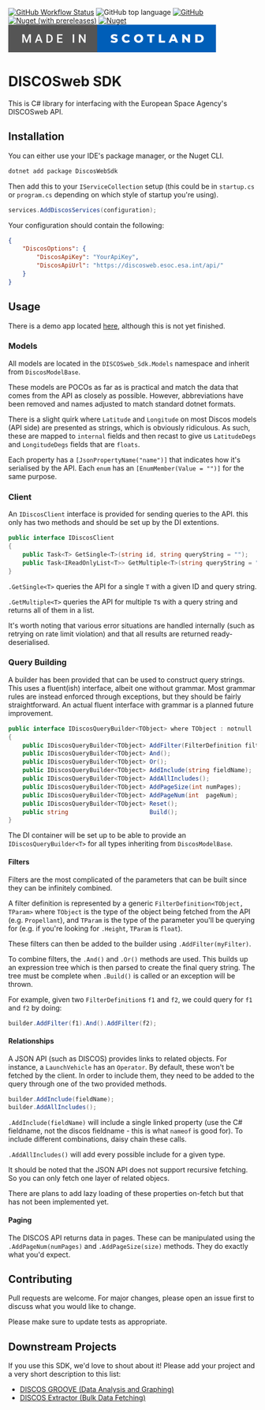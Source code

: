 [![GitHub Workflow Status](https://img.shields.io/github/workflow/status/hughesjs/DiscosWebSdk/.NET?style=for-the-badge)](https://github.com/hughesjs/DiscosWebSdk/actions)
![GitHub top language](https://img.shields.io/github/languages/top/hughesjs/DiscosWebSdk?style=for-the-badge)
[![GitHub](https://img.shields.io/github/license/hughesjs/DiscosWebSdk?style=for-the-badge)](LICENSE)
[![Nuget (with prereleases)](https://img.shields.io/nuget/vpre/DiscosWebSdk?style=for-the-badge)](https://nuget.org/packages/DiscosWebSdk/)
[![Nuget](https://img.shields.io/nuget/dt/DiscosWebSdk?style=for-the-badge)](https://nuget.org/packages/DiscosWebSdk/)
![FTB](https://raw.githubusercontent.com/hughesjs/custom-badges/master/made-in/made-in-scotland.svg)

# DISCOSweb SDK

This is C# library for interfacing with the European Space Agency's DISCOSweb API.

## Installation

You can either use your IDE's package manager, or the Nuget CLI.

```bash
dotnet add package DiscosWebSdk
```

Then add this to your `IServiceCollection` setup (this could be in `startup.cs` or `program.cs` depending on which style of startup you're using).

```cs
services.AddDiscosServices(configuration);
```

Your configuration should contain the following:

```json
{
    "DiscosOptions": {
        "DiscosApiKey": "YourApiKey",
        "DiscosApiUrl": "https://discosweb.esoc.esa.int/api/"
    }
}
```

## Usage

There is a demo app located [here](https://github.com/hughesjs/DiscosWebSdk.Demo), although this is not yet finished.

### Models

All models are located in the `DISCOSweb_Sdk.Models` namespace and inherit from `DiscosModelBase`.

These models are POCOs as far as is practical and match the data that comes from the API as closely as possible. However, abbreviations have been removed and names adjusted to match standard dotnet formats.

There is a slight quirk where `Latitude` and `Longitude` on most Discos models (API side) are presented as strings, which is obviously ridiculous. As such, these are mapped to `internal` fields and then recast to give us `LatitudeDegs` and `LongitudeDegs` fields that are `floats`.

Each property has a `[JsonPropertyName("name")]` that indicates how it's serialised by the API. Each `enum` has an `[EnumMember(Value = "")]` for the same purpose.

### Client

An `IDiscosClient` interface is provided for sending queries to the API. this only has two methods and should be set up by the DI extentions.

```cs
public interface IDiscosClient
{
    public Task<T> GetSingle<T>(string id, string queryString = "");
    public Task<IReadOnlyList<T>> GetMultiple<T>(string queryString = "");
}
```

`.GetSingle<T>` queries the API for a single `T` with a given ID and query string.

`.GetMultiple<T>` queries the API for multiple `T`s with a query string and returns all of them in a list.

It's worth noting that various error situations are handled internally (such as retrying on rate limit violation) and that all results are returned ready-deserialised.

### Query Building

A builder has been provided that can be used to construct query strings. This uses a fluent(ish) interface, albeit one without grammar. Most grammar rules are instead enforced through exceptions, but they should be fairly straightforward. An actual fluent interface with grammar is a planned future improvement.

```cs
public interface IDiscosQueryBuilder<TObject> where TObject : notnull
{
	public IDiscosQueryBuilder<TObject> AddFilter(FilterDefinition filterDefinition);
	public IDiscosQueryBuilder<TObject> And();
	public IDiscosQueryBuilder<TObject> Or();
	public IDiscosQueryBuilder<TObject> AddInclude(string fieldName);
	public IDiscosQueryBuilder<TObject> AddAllIncludes();
	public IDiscosQueryBuilder<TObject> AddPageSize(int numPages);
	public IDiscosQueryBuilder<TObject> AddPageNum(int  pageNum);
	public IDiscosQueryBuilder<TObject> Reset();
	public string                       Build();
}
```

The DI container will be set up to be able to provide an `IDiscosQueryBuilder<T>` for all types inheriting from `DiscosModelBase`.

#### Filters

Filters are the most complicated of the parameters that can be built since they can be infinitely combined.

A filter definition is represented by a generic `FilterDefinition<TObject, TParam>` where `TObject` is the type of the object being fetched from the API (e.g. `Propellant`), and `TParam` is the type of the parameter you'll be querying for (e.g. if you're looking for `.Height`, `TParam` is `float`).

These filters can then be added to the builder using `.AddFilter(myFilter)`.

To combine filters, the `.And()` and `.Or()` methods are used. This builds up an expression tree which is then parsed to create the final query string. The tree must be complete when `.Build()` is called or an exception will be thrown.

For example, given two `FilterDefinition`s `f1` and `f2`, we could query for `f1` and `f2` by doing:

```cs
builder.AddFilter(f1).And().AddFilter(f2);
```

#### Relationships

A JSON API (such as DISCOS) provides links to related objects. For instance, a `LaunchVehicle` has an `Operator`. By default, these won't be fetched by the client. In order to include them, they need to be added to the query through one of the two provided methods.

```cs
builder.AddInclude(fieldName);
builder.AddAllIncludes();
```

`.AddInclude(fieldName)` will include a single linked property (use the C# fieldname, not the discos fieldname - this is what `nameof` is good for). To include different combinations, daisy chain these calls. 

`.AddAllIncludes()` will add every possible include for a given type.

It should be noted that the JSON API does not support recursive fetching. So you can only fetch one layer of related objecs.

There are plans to add lazy loading of these properties on-fetch but that has not been implemented yet.

#### Paging

The DISCOS API returns data in pages. These can be manipulated using the `.AddPageNum(numPages)` and `.AddPageSize(size)` methods. They do exactly what you'd expect.

## Contributing

Pull requests are welcome. For major changes, please open an issue first to discuss what you would like to change.

Please make sure to update tests as appropriate.

## Downstream Projects

If you use this SDK, we'd love to shout about it! Please add your project and a very short description to this list:

- [DISCOS GROOVE (Data Analysis and Graphing)](https://github.com/hughesjs/DiscosGroove)
- [DISCOS Extractor (Bulk Data Fetching)](https://github.com/hughesjs/DiscosExtractor)
